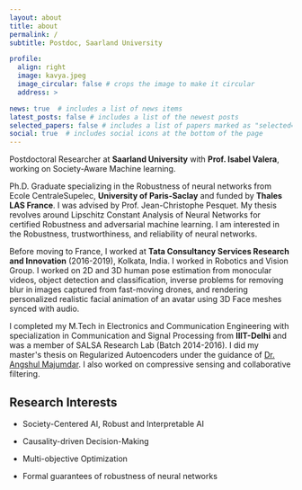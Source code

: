 ```yaml
---
layout: about
title: about
permalink: /
subtitle: Postdoc, Saarland University

profile:
  align: right
  image: kavya.jpeg
  image_circular: false # crops the image to make it circular
  address: >

news: true  # includes a list of news items
latest_posts: false # includes a list of the newest posts
selected_papers: false # includes a list of papers marked as "selected={true}"
social: true  # includes social icons at the bottom of the page
---
```

Postdoctoral Researcher at **Saarland University** with **Prof. Isabel Valera**, working on Society-Aware Machine learning. 

Ph.D. Graduate specializing in the Robustness of neural networks from  Ecole CentraleSupelec, **University of Paris-Saclay** and funded by **Thales LAS France**. I was advised by Prof. Jean-Christophe Pesquet. My thesis revolves around Lipschitz Constant Analysis of Neural Networks for certified Robustness and adversarial machine learning. I am interested in the Robustness, trustworthiness, and reliability of neural networks. 

Before moving to France, I worked at **Tata Consultancy Services Research and Innovation** (2016-2019), Kolkata, India. I worked in Robotics and Vision Group. I worked on 2D and 3D human pose estimation from monocular videos, object detection and classification, inverse problems for removing blur in images captured from fast-moving drones, and rendering personalized realistic facial animation of an avatar using 3D Face meshes synced with audio. 

I completed my M.Tech in Electronics and Communication Engineering with specialization in Communication and Signal Processing from **IIIT-Delhi** and was a member of SALSA Research Lab (Batch 2014-2016). I did my master's thesis on Regularized Autoencoders under the guidance of [Dr. Angshul Majumdar](https://www.iiitd.edu.in/~angshul/). I also worked on compressive sensing and collaborative filtering. 

## Research Interests 
- Society-Centered AI, Robust and Interpretable AI

- Causality-driven Decision-Making 

- Multi-objective Optimization

- Formal guarantees of robustness of neural networks